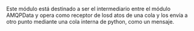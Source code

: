 Este módulo está destinado a ser el intermediario entre el módulo AMQPData y opera como receptor de losd atos de una cola y los envía a otro punto mediante una cola interna de python, como un mensaje.
